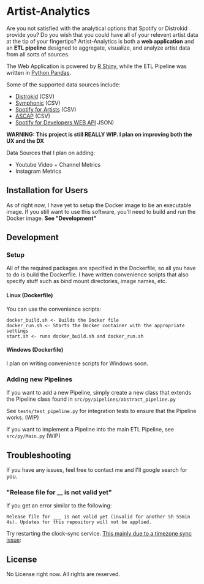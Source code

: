 # Artist-Analytics

Are you not satisfied with the analytical options that Spotify or Distrokid provide you?
Do you wish that you could have all of your relevent artist data at the tip of your fingertips?
Artist-Analytics is both a **web application** and an **ETL pipeline** designed to aggregate, visualize, and analyze artist data from all sorts of sources.

The Web Application is powered by [R Shiny](https://shiny.rstudio.com/), while the ETL Pipeline was written in [Python Pandas](https://pandas.pydata.org/).

Some of the supported data sources include:

- [Distrokid](https://distrokid.com/) (CSV)
- [Symphonic](https://symphonic.com/) (CSV)
- [Spotify for Artists](https://artists.spotify.com/) (CSV)
- [ASCAP](https://www.ascap.com/) (CSV)
- [Spotify for Developers WEB API](https://developer.spotify.com/documentation/web-api/) JSON)

**WARNING: This project is still REALLY WIP. I plan on improving both the UX and the DX**

Data Sources that I plan on adding:

- Youtube Video + Channel Metrics
- Instagram Metrics

## Installation for Users

As of right now, I have yet to setup the Docker image to be an executable image. If you still want to use this software, you'll need to build and run the Docker image. **See "Development"**

## Development

### Setup

All of the required packages are specified in the Dockerfile, so all you have to do is build the Dockerfile. I have written convenience scripts that also specify stuff such as bind mount directories, image names, etc.

#### Linux (Dockerfile)

You can use the convenience scripts:

    docker_build.sh <- Builds the Docker file
    docker_run.sh <- Starts the Docker container with the appropriate settings
    start.sh <- runs docker_build.sh and docker_run.sh

#### Windows (Dockerfile)

I plan on writing convenience scripts for Windows soon.

### Adding new Pipelines

If you want to add a new Pipeline, simply create a new class that extends the Pipeline class found in `src/py/pipelines/abstract_pipeline.py`

See `tests/test_pipeline.py` for integration tests to ensure that the Pipeline works. (WIP)

If you want to implement a Pipeline into the main ETL Pipeline, see `src/py/Main.py` (WIP)

## Troubleshooting

If you have any issues, feel free to contact me and I'll google search for you.

### "Release file for __ is not valid yet"

If you get an error similar to the following:

    Release file for ___ is not valid yet (invalid for another 5h 55min 4s). Updates for this repository will not be applied.

Try restarting the clock-sync service. [This mainly due to a timezone sync issue](https://askubuntu.com/questions/1059217/getting-release-is-not-valid-yet-while-updating-ubuntu-docker-container):

## License

No License right now. All rights are reserved.
